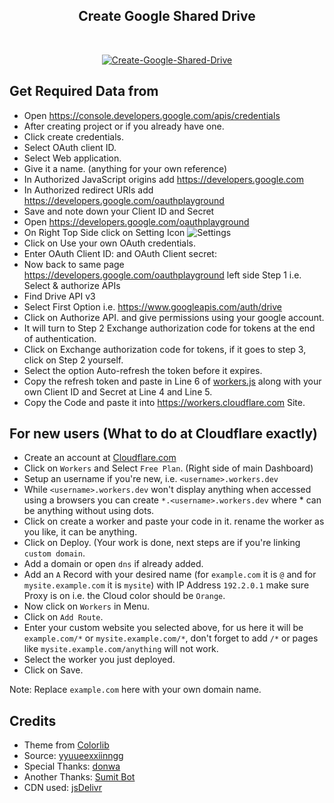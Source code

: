 <div align="center">
  <h2>Create Google Shared Drive</h2><br />


[![Create-Google-Shared-Drive](https://cdn.jsdelivr.net/gh/ParveenBhadooOfficial/Create-Google-Shared-Drive@master/screenshot.png)](https://github.com/ParveenBhadooOfficial/Create-Google-Shared-Drive)


</div>


## Get Required Data from 

* Open https://console.developers.google.com/apis/credentials
* After creating project or if you already have one.
* Click create credentials.
* Select OAuth client ID.
* Select Web application.
* Give it a name. (anything for your own reference)
* In Authorized JavaScript origins add https://developers.google.com
* In Authorized redirect URIs add https://developers.google.com/oauthplayground
* Save and note down your Client ID and Secret
* Open https://developers.google.com/oauthplayground
* On Right Top Side click on Setting Icon ![Settings](https://developers.google.com/oauthplayground/assets/images/settings.png)
* Click on Use your own OAuth credentials.
* Enter OAuth Client ID: and OAuth Client secret:
* Now back to same page https://developers.google.com/oauthplayground left side Step 1 i.e. Select & authorize APIs
* Find Drive API v3
* Select First Option i.e. https://www.googleapis.com/auth/drive
* Click on Authorize API. and give permissions using your google account.
* It will turn to Step 2 Exchange authorization code for tokens at the end of authentication.
* Click on Exchange authorization code for tokens, if it goes to step 3, click on Step 2 yourself.
* Select the option Auto-refresh the token before it expires.
* Copy the refresh token and paste in Line 6 of [workers.js](https://github.com/ParveenBhadooOfficial/Create-Google-Shared-Drive/blob/master/workers.js) along with your own Client ID and Secret at Line 4 and Line 5.
* Copy the Code and paste it into https://workers.cloudflare.com Site.

## For new users (What to do at Cloudflare exactly)

* Create an account at [Cloudflare.com](https://www.cloudflare.com)
* Click on `Workers` and Select `Free Plan`. (Right side of main Dashboard)
* Setup an username if you're new, i.e. `<username>.workers.dev`
* While `<username>.workers.dev` won't display anything when accessed using a browsers you can create `*.<username>.workers.dev` where * can be anything without using dots.
* Click on create a worker and paste your code in it. rename the worker as you like, it can be anything.
* Click on Deploy. (Your work is done, next steps are if you're linking `custom domain`.
* Add a domain or open `dns` if already added.
* Add an `A` Record with your desired name (for `example.com` it is `@` and for `mysite.example.com` it is `mysite`) with IP Address `192.2.0.1` make sure Proxy is on i.e. the Cloud color should be `Orange`.
* Now click on `Workers` in Menu.
* Click on `Add Route`.
* Enter your custom website you selected above, for us here it will be `example.com/*` or `mysite.example.com/*`, don't forget to add `/*` or pages like `mysite.example.com/anything` will not work.
* Select the worker you just deployed.
* Click on Save.

Note: Replace `example.com` here with your own domain name.

## Credits

* Theme from [Colorlib](https://colorlib.com)
* Source: [yyuueexxiinngg](https://github.com/yyuueexxiinngg/some-scripts/blob/master/workers/google/drive/create-share-teamdrive.js)
* Special Thanks: [donwa](https://github.com/donwa/goindex)
* Another Thanks: [Sumit Bot](https://t.me/isumitbot)
* CDN used: [jsDelivr](https://jsdelivr.com)
